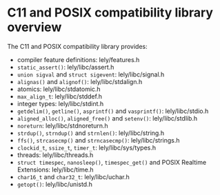 C11 and POSIX compatibility library overview
============================================

The C11 and POSIX compatibility library provides:
- compiler feature definitions: lely/features.h
- `static_assert()`: lely/libc/assert.h
- `union sigval` and `struct sigevent`: lely/libc/signal.h
- `alignas()` and `alignof()`: lely/libc/stdalign.h
- atomics: lely/libc/stdatomic.h
- `max_align_t`: lely/libc/stddef.h
- integer types: lely/libc/stdint.h
- `getdelim()`, `getline()`, `asprintf()` and `vasprintf()`: lely/libc/stdio.h
- `aligned_alloc()`, `aligned_free()` and `setenv()`: lely/libc/stdlib.h
- `noreturn`: lely/libc/stdnoreturn.h
- `strdup()`, `strndup()` and `strnlen()`: lely/libc/string.h
- `ffs()`, `strcasecmp()` and `strncasecmp()`: lely/libc/strings.h
- `clockid_t`, `ssize_t`, `timer_t`: lely/libc/sys/types.h
- threads: lely/libc/threads.h
- `struct timespec`, `nanosleep()`, `timespec_get()` and POSIX Realtime
  Extensions: lely/libc/time.h
- `char16_t` and `char32_t`: lely/libc/uchar.h
- `getopt()`: lely/libc/unistd.h
